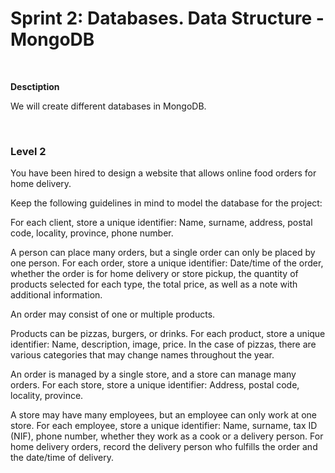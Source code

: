 # Sprint 2: Databases. Data Structure - MongoDB

<br/>

**Desctiption**

We will create different databases in MongoDB.

<br/>

### Level 2

You have been hired to design a website that allows online food orders for home delivery.

Keep the following guidelines in mind to model the database for the project:

For each client, store a unique identifier: Name, surname, address, postal code, locality, province, phone number.

A person can place many orders, but a single order can only be placed by one person. For each order, store a unique identifier: Date/time of the order, whether the order is for home delivery or store pickup, the quantity of products selected for each type, the total price, as well as a note with additional information.

An order may consist of one or multiple products.

Products can be pizzas, burgers, or drinks. For each product, store a unique identifier: Name, description, image, price. In the case of pizzas, there are various categories that may change names throughout the year.

An order is managed by a single store, and a store can manage many orders. For each store, store a unique identifier: Address, postal code, locality, province.

A store may have many employees, but an employee can only work at one store. For each employee, store a unique identifier: Name, surname, tax ID (NIF), phone number, whether they work as a cook or a delivery person. For home delivery orders, record the delivery person who fulfills the order and the date/time of delivery.